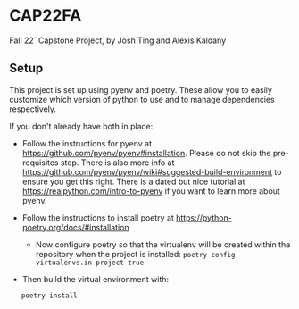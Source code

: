 # CAP22FA
Fall 22` Capstone Project, by Josh Ting and Alexis Kaldany


## Setup

This project is set up using pyenv and poetry. These allow you to easily customize which version of python to use and to manage dependencies respectively.

If you don't already have both in place:

- Follow the instructions for pyenv at https://github.com/pyenv/pyenv#installation. Please do not skip the
  pre-requisites step. There is also more info at https://github.com/pyenv/pyenv/wiki#suggested-build-environment to
  ensure you get this right. There is a dated but nice tutorial at https://realpython.com/intro-to-pyenv if you
  want to learn
  more about pyenv.
- Follow the instructions to install poetry at https://python-poetry.org/docs/#installation
  - Now configure poetry so that the virtualenv will be created within the repository when the project is installed:
    `poetry config virtualenvs.in-project true`

- Then build the virtual environment with:

```bash
   poetry install
```

